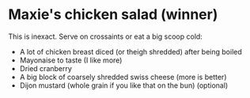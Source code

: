 # Maxie's chicken salad (winner)

This is inexact. Serve on crossaints or eat a big scoop cold:
* A lot of chicken breast diced (or theigh shredded) after being boiled
* Mayonaise to taste (I like more)
* Dried cranberry
* A big block of coarsely shredded swiss cheese (more is better)
* Dijon mustard (whole grain if you like that on the bun) (optional)

